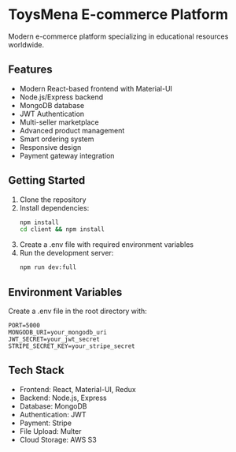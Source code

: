 # ToysMena E-commerce Platform

Modern e-commerce platform specializing in educational resources worldwide.

## Features

- Modern React-based frontend with Material-UI
- Node.js/Express backend
- MongoDB database
- JWT Authentication
- Multi-seller marketplace
- Advanced product management
- Smart ordering system
- Responsive design
- Payment gateway integration

## Getting Started

1. Clone the repository
2. Install dependencies:
   ```bash
   npm install
   cd client && npm install
   ```
3. Create a .env file with required environment variables
4. Run the development server:
   ```bash
   npm run dev:full
   ```

## Environment Variables

Create a .env file in the root directory with:

```
PORT=5000
MONGODB_URI=your_mongodb_uri
JWT_SECRET=your_jwt_secret
STRIPE_SECRET_KEY=your_stripe_secret
```

## Tech Stack

- Frontend: React, Material-UI, Redux
- Backend: Node.js, Express
- Database: MongoDB
- Authentication: JWT
- Payment: Stripe
- File Upload: Multer
- Cloud Storage: AWS S3
